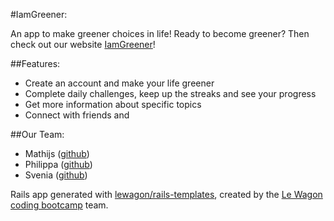 #IamGreener:

An app to make greener choices in life! Ready to become greener? Then check out our website [IamGreener](http://www.iamgreener.life)!

##Features:
- Create an account and make your life greener
- Complete daily challenges, keep up the streaks and see your progress
- Get more information about specific topics
- Connect with friends and


##Our Team:
- Mathijs ([github](https://github.com/TravelingTice))
- Philippa ([github](https://github.com/P-Graeve))
- Svenia ([github](https://github.com/Svwurm))

Rails app generated with [lewagon/rails-templates](https://github.com/lewagon/rails-templates), created by the [Le Wagon coding bootcamp](https://www.lewagon.com) team.
